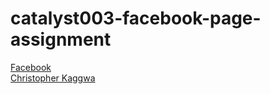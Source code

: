 # catalyst003-facebook-page-assignment

[Facebook](https://www.facebook.com)  
[Christopher Kaggwa](https://www.facebookug.netlify.com)
